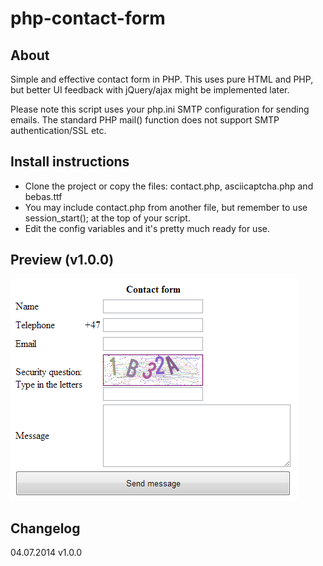 php-contact-form
================


## About
Simple and effective contact form in PHP. 
This uses pure HTML and PHP, but better UI feedback with jQuery/ajax might be implemented later.

Please note this script uses your php.ini SMTP configuration for sending emails.
The standard PHP mail() function does not support SMTP authentication/SSL etc.


## Install instructions
- Clone the project or copy the files: contact.php, asciicaptcha.php and bebas.ttf
- You may include contact.php from another file, but remember to use session_start(); at the top of your script.
- Edit the config variables and it's pretty much ready for use.


## Preview (v1.0.0)
![Alt text](https://raw.githubusercontent.com/kek91/php-contact-form/master/php-contact-form.png?raw=true "PHP Contact Form preview")


## Changelog
04.07.2014 v1.0.0